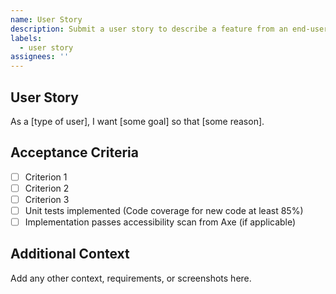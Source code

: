 ```yaml
---
name: User Story
description: Submit a user story to describe a feature from an end-user perspective
labels:
  - user story
assignees: ''
---
```


## User Story
As a [type of user], I want [some goal] so that [some reason].

## Acceptance Criteria
- [ ] Criterion 1
- [ ] Criterion 2
- [ ] Criterion 3
- [ ] Unit tests implemented (Code coverage for new code at least 85%)
- [ ] Implementation passes accessibility scan from Axe (if applicable)

## Additional Context
Add any other context, requirements, or screenshots here.
